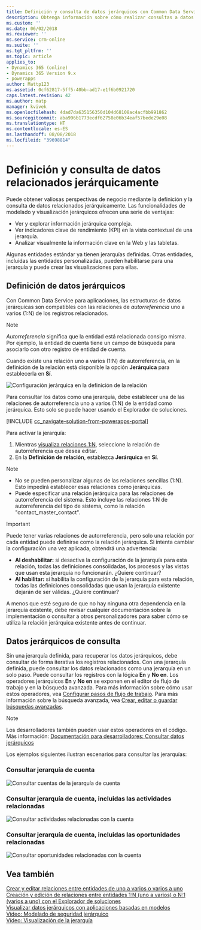 ```yaml
---
title: Definición y consulta de datos jerárquicos con Common Data Service para aplicaciones | Microsoft Docs
description: Obtenga información sobre cómo realizar consultas a datos relacionados jerárquicamente y definirlos.
ms.custom: ''
ms.date: 06/02/2018
ms.reviewer: ''
ms.service: crm-online
ms.suite: ''
ms.tgt_pltfrm: ''
ms.topic: article
applies_to:
- Dynamics 365 (online)
- Dynamics 365 Version 9.x
- powerapps
author: Mattp123
ms.assetid: 0cf62817-5ff5-40bb-ad17-e1f6b0921720
caps.latest.revision: 42
ms.author: matp
manager: kvivek
ms.openlocfilehash: 4dad7da635156350d104d68108ac4acfbb991862
ms.sourcegitcommit: aba996b1773ecdf62758e06b34eaf57bede29e08
ms.translationtype: HT
ms.contentlocale: es-ES
ms.lasthandoff: 08/08/2018
ms.locfileid: "39698814"
---
```

# <a name="define-and-query-hierarchically-related-data"></a>Definición y consulta de datos relacionados jerárquicamente

Puede obtener valiosas perspectivas de negocio mediante la definición y la consulta de datos relacionados jerárquicamente. Las funcionalidades de modelado y visualización jerárquicos ofrecen una serie de ventajas:  
  
- Ver y explorar información jerárquica compleja.  
- Ver indicadores clave de rendimiento (KPI) en la vista contextual de una jerarquía.  
- Analizar visualmente la información clave en la Web y las tabletas.  
  
Algunas entidades estándar ya tienen jerarquías definidas. Otras entidades, incluidas las entidades personalizadas, pueden habilitarse para una jerarquía y puede crear las visualizaciones para ellas. 

## <a name="define-hierarchical-data"></a>Definición de datos jerárquicos

Con Common Data Service para aplicaciones, las estructuras de datos jerárquicas son compatibles con las relaciones de *autorreferencia* uno a varios (1:N) de los registros relacionados. 

> [!NOTE]
> *Autorreferencia* significa que la entidad está relacionada consigo misma. Por ejemplo, la entidad de cuenta tiene un campo de búsqueda para asociarlo con otro registro de entidad de cuenta.

Cuando existe una relación uno a varios (1:N) de autorreferencia, en la definición de la relación está disponible la opción **Jerárquica** para establecerla en **Sí**.

![Configuración jerárquica en la definición de la relación](media/self-referential-relationship-car-solution-explorer.png)

Para consultar los datos como una jerarquía, debe establecer una de las relaciones de autorreferencia uno a varios (1:N) de la entidad como jerárquica. Esto solo se puede hacer usando el Explorador de soluciones.

[!INCLUDE [cc_navigate-solution-from-powerapps-portal](../../includes/cc_navigate-solution-from-powerapps-portal.md)]

Para activar la jerarquía:  
  
1. Mientras [visualiza relaciones 1:N](create-edit-1n-relationships-solution-explorer.md#view-entity-relationships), seleccione la relación de autorreferencia que desea editar.
2. En la **Definición de relación**, establezca **Jerárquica** en **Sí**.  
  
> [!NOTE]
> - No se pueden personalizar algunas de las relaciones sencillas (1:N). Esto impedirá establecer esas relaciones como jerárquicas.  
> - Puede especificar una relación jerárquica para las relaciones de autorreferencia del sistema. Esto incluye las relaciones 1:N de autorreferencia del tipo de sistema, como la relación "contact_master_contact".  

> [!IMPORTANT]
> Puede tener varias relaciones de autorreferencia, pero solo una relación por cada entidad puede definirse como la relación jerárquica. Si intenta cambiar la configuración una vez aplicada, obtendrá una advertencia:
>
> - **Al deshabilitar:** si desactiva la configuración de la jerarquía para esta relación, todas las definiciones consolidadas, los procesos y las vistas que usan esta jerarquía no funcionarán. ¿Quiere continuar? 
> - **Al habilitar:** si habilita la configuración de la jerarquía para esta relación, todas las definiciones consolidadas que usan la jerarquía existente dejarán de ser válidas. ¿Quiere continuar?
>
> A menos que esté seguro de que no hay ninguna otra dependencia en la jerarquía existente, debe revisar cualquier documentación sobre la implementación o consultar a otros personalizadores para saber cómo se utiliza la relación jerárquica existente antes de continuar.

<a name="BKMK_Querydata"></a> 
  
## <a name="query-hierarchical-data"></a>Datos jerárquicos de consulta  

Sin una jerarquía definida, para recuperar los datos jerárquicos, debe consultar de forma iterativa los registros relacionados. Con una jerarquía definida, puede consultar los datos relacionados como una jerarquía en un solo paso. Puede consultar los registros con la lógica **En** y **No en**. Los operadores jerárquicos **En** y **No en** se exponen en el editor de flujo de trabajo y en la búsqueda avanzada. Para más información sobre cómo usar estos operadores, vea [Configurar pasos de flujo de trabajo](/flow/configure-workflow-steps#setting-conditions-for-workflow-actions). Para más información sobre la búsqueda avanzada, vea [Crear, editar o guardar búsquedas avanzadas](https://docs.microsoft.com/dynamics365/customer-engagement/basics/save-advanced-find-search).  

> [!NOTE]
> Los desarrolladores también pueden usar estos operadores en el código. Más información: [Documentación para desarrolladores: Consultar datos jerárquicos](/dynamics365/customer-engagement/developer/org-service/query-hierarchical-data)
  
Los ejemplos siguientes ilustran escenarios para consultar las jerarquías:  
  
### <a name="query-account-hierarchy"></a>Consultar jerarquía de cuenta  
  
![Consultar cuentas de la jerarquía de cuenta](media/query-accounts.png)  
  
### <a name="query-account-hierarchy-including-related-activities"></a>Consultar jerarquía de cuenta, incluidas las actividades relacionadas  
  
![Consultar actividades relacionadas con la cuenta](media/query-account-related-activities.png)  
  
###  <a name="query-account-hierarchy-including-related-opportunities"></a>Consultar jerarquía de cuenta, incluidas las oportunidades relacionadas  
  
![Consultar oportunidades relacionadas con la cuenta](media/query-account-related-opportunities.png)  
  
## <a name="see-also"></a>Vea también 
[Crear y editar relaciones entre entidades de uno a varios o varios a uno](create-edit-1n-relationships.md)<br />
[Creación y edición de relaciones entre entidades 1:N (uno a varios) o N:1 (varios a uno) con el Explorador de soluciones](create-edit-1n-relationships-solution-explorer.md)<br />
[Visualizar datos jerárquicos con aplicaciones basadas en modelos](visualize-hierarchical-data.md)<br />
[Vídeo: Modelado de seguridad jerárquico](http://www.youtube.com/watch?v=kx5So32DrCo&index=10&list=PLC3591A8FE4ADBE07)<br />
[Vídeo: Visualización de la jerarquía](http://www.youtube.com/watch?v=_dGBE6icLNw&index=9&list=PLC3591A8FE4ADBE07)
